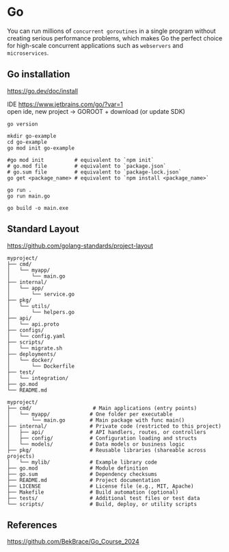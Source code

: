 # Go

You can run millions of `concurrent goroutines` in a single program without creating serious performance problems, which
makes Go the perfect choice for high-scale concurrent applications such as `webservers` and `microservices`.

## Go installation

https://go.dev/doc/install

IDE https://www.jetbrains.com/go/?var=1  
open ide, new project -> GOROOT + download (or update SDK)

```shell
go version

mkdir go-example
cd go-example
go mod init go-example

#go mod init          # equivalent to `npm init`
# go.mod file         # equivalent to `package.json`
# go.sum file         # equivalent to `package-lock.json`
go get <package_name> # equivalent to `npm install <package_name>`

go run .
go run main.go

go build -o main.exe

```

## Standard Layout

https://github.com/golang-standards/project-layout

```text
myproject/
├── cmd/
│   └── myapp/
│       └── main.go
├── internal/
│   └── app/
│       └── service.go
├── pkg/
│   └── utils/
│       └── helpers.go
├── api/
│   └── api.proto
├── configs/
│   └── config.yaml
├── scripts/
│   └── migrate.sh
├── deployments/
│   └── docker/
│       └── Dockerfile
├── test/
│   └── integration/
├── go.mod
└── README.md

myproject/
├── cmd/                    # Main applications (entry points)
│   └── myapp/             # One folder per executable
│       └── main.go        # Main package with func main()
├── internal/              # Private code (restricted to this project)
│   ├── api/               # API handlers, routes, or controllers
│   ├── config/            # Configuration loading and structs
│   └── models/            # Data models or business logic
├── pkg/                   # Reusable libraries (shareable across projects)
│   └── mylib/             # Example library code
├── go.mod                 # Module definition
├── go.sum                 # Dependency checksums
├── README.md              # Project documentation
├── LICENSE                # License file (e.g., MIT, Apache)
├── Makefile               # Build automation (optional)
├── tests/                 # Additional test files or test data
└── scripts/               # Build, deploy, or utility scripts
```

## References

https://github.com/BekBrace/Go_Course_2024  